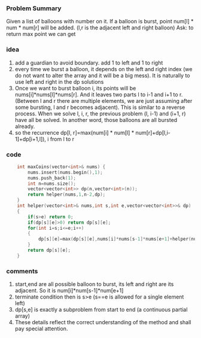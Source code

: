 ### Problem Summary
Given a list of balloons with number on it. If a balloon is burst, point num[l] * num * num[r] will be added. (l,r is the adjacent left and right balloon)
Ask: to return max point we can get

### idea
1. add a guardian to avoid boundary. add 1 to left and 1 to right
2. every time we burst a balloon, it depends on the left and right index (we do not want to alter the array and it will be a big mess). It is naturally to use left and right in the dp solutions
3. Once we want to burst balloon i, its points will be nums[i]*nums[l]*nums[r]. And it leaves two parts l to i-1 and i+1 to r. (Between l and r there are multiple elements, we are just assuming after some bursting, l and r becomes adjacent). This is similar to a reverse process. When we solve l, i, r, the previous problem (l, i-1) and (i+1, r) have all be solved. In another word, those balloons are all bursted already.
4. so the recurrence dp[l, r]=max(num[i] * num[l] * num[r]+dp[l,i-1]+dp[i+1,l]), i from l to r

### code
```cpp
    int maxCoins(vector<int>& nums) {
        nums.insert(nums.begin(),1);
        nums.push_back(1);
        int n=nums.size();
        vector<vector<int>> dp(n,vector<int>(n));
        return helper(nums,1,n-2,dp);
    }
    int helper(vector<int>& nums,int s,int e,vector<vector<int>>& dp)
    {
        if(s>e) return 0;
        if(dp[s][e]>0) return dp[s][e];
        for(int i=s;i<=e;i++)
        {
            dp[s][e]=max(dp[s][e],nums[i]*nums[s-1]*nums[e+1]+helper(nums,s,i-1,dp)+helper(nums,i+1,e,dp));
        }
        return dp[s][e];
    }
```

### comments
1. start,end are all possible balloon to burst, its left and right are its adjacent. So it is num[i]*num[s-1]*num[e+1]
2. terminate condition then is s>e (s==e is allowed for a single element left)
3. dp[s,e] is exactly a subproblem from start to end (a continuous partial array)
4. These details reflect the correct understanding of the method and shall pay special attention.



